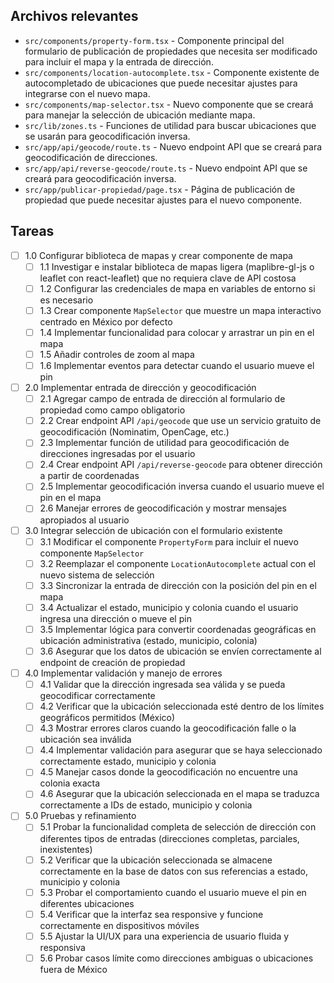 ## Archivos relevantes

- `src/components/property-form.tsx` - Componente principal del formulario de publicación de propiedades que necesita ser modificado para incluir el mapa y la entrada de dirección.
- `src/components/location-autocomplete.tsx` - Componente existente de autocompletado de ubicaciones que puede necesitar ajustes para integrarse con el nuevo mapa.
- `src/components/map-selector.tsx` - Nuevo componente que se creará para manejar la selección de ubicación mediante mapa.
- `src/lib/zones.ts` - Funciones de utilidad para buscar ubicaciones que se usarán para geocodificación inversa.
- `src/app/api/geocode/route.ts` - Nuevo endpoint API que se creará para geocodificación de direcciones.
- `src/app/api/reverse-geocode/route.ts` - Nuevo endpoint API que se creará para geocodificación inversa.
- `src/app/publicar-propiedad/page.tsx` - Página de publicación de propiedad que puede necesitar ajustes para el nuevo componente.

## Tareas

- [ ] 1.0 Configurar biblioteca de mapas y crear componente de mapa
  - [ ] 1.1 Investigar e instalar biblioteca de mapas ligera (maplibre-gl-js o leaflet con react-leaflet) que no requiera clave de API costosa
  - [ ] 1.2 Configurar las credenciales de mapa en variables de entorno si es necesario
  - [ ] 1.3 Crear componente `MapSelector` que muestre un mapa interactivo centrado en México por defecto
  - [ ] 1.4 Implementar funcionalidad para colocar y arrastrar un pin en el mapa
  - [ ] 1.5 Añadir controles de zoom al mapa
  - [ ] 1.6 Implementar eventos para detectar cuando el usuario mueve el pin

- [ ] 2.0 Implementar entrada de dirección y geocodificación
  - [ ] 2.1 Agregar campo de entrada de dirección al formulario de propiedad como campo obligatorio
  - [ ] 2.2 Crear endpoint API `/api/geocode` que use un servicio gratuito de geocodificación (Nominatim, OpenCage, etc.)
  - [ ] 2.3 Implementar función de utilidad para geocodificación de direcciones ingresadas por el usuario
  - [ ] 2.4 Crear endpoint API `/api/reverse-geocode` para obtener dirección a partir de coordenadas
  - [ ] 2.5 Implementar geocodificación inversa cuando el usuario mueve el pin en el mapa
  - [ ] 2.6 Manejar errores de geocodificación y mostrar mensajes apropiados al usuario

- [ ] 3.0 Integrar selección de ubicación con el formulario existente
  - [ ] 3.1 Modificar el componente `PropertyForm` para incluir el nuevo componente `MapSelector`
  - [ ] 3.2 Reemplazar el componente `LocationAutocomplete` actual con el nuevo sistema de selección
  - [ ] 3.3 Sincronizar la entrada de dirección con la posición del pin en el mapa
  - [ ] 3.4 Actualizar el estado, municipio y colonia cuando el usuario ingresa una dirección o mueve el pin
  - [ ] 3.5 Implementar lógica para convertir coordenadas geográficas en ubicación administrativa (estado, municipio, colonia)
  - [ ] 3.6 Asegurar que los datos de ubicación se envíen correctamente al endpoint de creación de propiedad

- [ ] 4.0 Implementar validación y manejo de errores
  - [ ] 4.1 Validar que la dirección ingresada sea válida y se pueda geocodificar correctamente
  - [ ] 4.2 Verificar que la ubicación seleccionada esté dentro de los límites geográficos permitidos (México)
  - [ ] 4.3 Mostrar errores claros cuando la geocodificación falle o la ubicación sea inválida
  - [ ] 4.4 Implementar validación para asegurar que se haya seleccionado correctamente estado, municipio y colonia
  - [ ] 4.5 Manejar casos donde la geocodificación no encuentre una colonia exacta
  - [ ] 4.6 Asegurar que la ubicación seleccionada en el mapa se traduzca correctamente a IDs de estado, municipio y colonia

- [ ] 5.0 Pruebas y refinamiento
  - [ ] 5.1 Probar la funcionalidad completa de selección de dirección con diferentes tipos de entradas (direcciones completas, parciales, inexistentes)
  - [ ] 5.2 Verificar que la ubicación seleccionada se almacene correctamente en la base de datos con sus referencias a estado, municipio y colonia
  - [ ] 5.3 Probar el comportamiento cuando el usuario mueve el pin en diferentes ubicaciones
  - [ ] 5.4 Verificar que la interfaz sea responsive y funcione correctamente en dispositivos móviles
  - [ ] 5.5 Ajustar la UI/UX para una experiencia de usuario fluida y responsiva
  - [ ] 5.6 Probar casos límite como direcciones ambiguas o ubicaciones fuera de México
